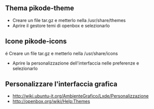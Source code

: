 Thema pikode-theme
---
* Creare un file tar.gz e metterlo nella /usr/share/themes
* Aprire il gestore temi di openbox e selezionarlo

Icone pikode-icons
---
é Creare un file tar.gz e metterlo nella /usr/share/icons
* Aprire la personalizzazione dell'interfaccia nelle preferenze e selezionarlo

Personalizzare l'interfaccia grafica
---
* http://wiki.ubuntu-it.org/AmbienteGrafico/Lxde/Personalizzazione
* http://openbox.org/wiki/Help:Themes
